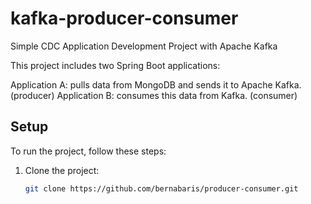 # kafka-producer-consumer

Simple CDC Application Development Project with Apache Kafka

This project includes two Spring Boot applications:

Application A: pulls data from MongoDB and sends it to Apache Kafka. (producer)
Application B: consumes this data from Kafka. (consumer)

## Setup
To run the project, follow these steps:

1. Clone the project:
   ```sh
   git clone https://github.com/bernabaris/producer-consumer.git
   ```